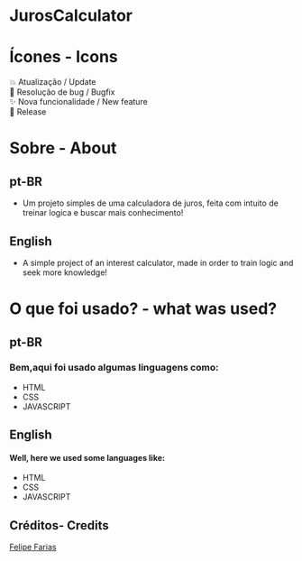 # JurosCalculator


# Ícones - Icons
:boom: Atualização / Update <br>
:bug: Resolução de bug / Bugfix <br>
:sparkles: Nova funcionalidade / New feature <br>
:green_heart: Release

# Sobre - About

## pt-BR

- Um projeto simples de uma calculadora de juros, feita com intuito de treinar logica e buscar mais conhecimento!

## English

- A simple project of an interest calculator, made in order to train logic and seek more knowledge!

# O que foi usado? - what was used?
## pt-BR
### Bem,aqui foi usado algumas linguagens como:

- HTML
- CSS
- JAVASCRIPT
## English
#### Well, here we used some languages ​​like:

- HTML
- CSS
- JAVASCRIPT
## Créditos- Credits
<a href="https://www.linkedin.com/in/felipe-farias-891073229/"> Felipe Farias </a>